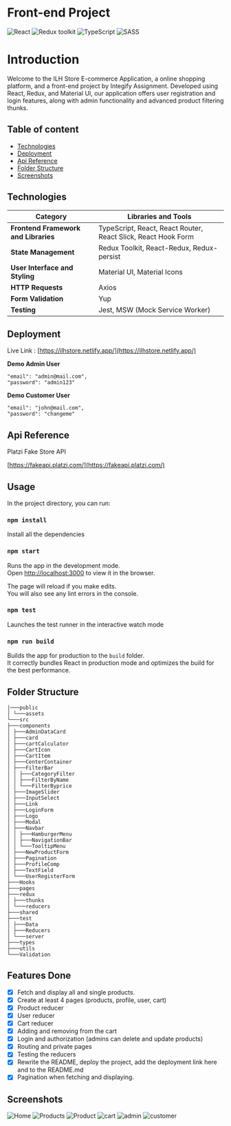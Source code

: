 # Front-end Project

![React](https://img.shields.io/badge/React-v.18-blue)
![Redux toolkit](https://img.shields.io/badge/RTK-v.1-purple)
![TypeScript](https://img.shields.io/badge/TypeScript-v.4-green)
![SASS](https://img.shields.io/badge/SASS-v.1-hotpink)

# Introduction

Welcome to the ILH Store E-commerce Application, a online shopping platform, and a front-end project by Integify Assignment. Developed using React, Redux, and Material UI, our application offers user registration and login features, along with admin functionality and advanced product filtering thunks.

## Table of content

- [Technologies](#technologies)
- [Deployment](#deployment)
- [Api Reference](#api-reference)
- [Folder Structure](#folder-structure)
- [Screenshots](#screenshots)

## Technologies

| **Category**                         | **Libraries and Tools**                                       |
| ------------------------------------ | ------------------------------------------------------------- |
| **Frontend Framework and Libraries** | TypeScript, React, React Router, React Slick, React Hook Form |
| **State Management**                 | Redux Toolkit, React-Redux, Redux-persist                     |
| **User Interface and Styling**       | Material UI, Material Icons                                   |
| **HTTP Requests**                    | Axios                                                         |
| **Form Validation**                  | Yup                                                           |
| **Testing**                          | Jest, MSW (Mock Service Worker)                               |

## Deployment

Live Link : [https://ilhstore.netlify.app/](https://ilhstore.netlify.app/)

**Demo Admin User**

```
"email": "admin@mail.com",
"password": "admin123"

```

**Demo Customer User**

```
"email": "john@mail.com",
"password": "changeme"

```

## Api Reference

Platzi Fake Store API

[https://fakeapi.platzi.com/](https://fakeapi.platzi.com/)

## Usage

In the project directory, you can run:

### `npm install`

Install all the dependencies

### `npm start`

Runs the app in the development mode.\
Open [http://localhost:3000](http://localhost:3000) to view it in the browser.

The page will reload if you make edits.\
You will also see any lint errors in the console.

### `npm test`

Launches the test runner in the interactive watch mode

### `npm run build`

Builds the app for production to the `build` folder.\
It correctly bundles React in production mode and optimizes the build for the best performance.

## Folder Structure

```
|───public
│ └───assets
└───src
├───components
│ ├───AdminDataCard
│ ├───card
│ ├───cartCalculator
│ ├───CartIcon
│ ├───CartItem
│ ├───CenterContainer
│ ├───FilterBar
│ │ ├───CategoryFilter
│ │ ├───FilterByName
│ │ └───FilterByprice
│ ├───ImageSlider
│ ├───InputSelect
│ ├───Link
│ ├───LoginForm
│ ├───Logo
│ ├───Modal
│ ├───Navbar
│ │ ├───HamburgerMenu
│ │ ├───NavigationBar
│ │ └───TooltipMenu
│ ├───NewProductForm
│ ├───Pagination
│ ├───ProfileComp
│ ├───TextField
│ └───UserRegisterForm
├───Hooks
├───pages
├───redux
│ ├───thunks
│ └───reducers
├───shared
├───test
│ ├───Data
│ ├───Reducers
│ └───server
├───types
├───utils
└───Validation
```

## Features Done

- [x] Fetch and display all and single products.
- [x] Create at least 4 pages (products, profile, user, cart)
- [x] Product reducer
- [x] User reducer
- [x] Cart reducer
- [x] Adding and removing from the cart
- [x] Login and authorization (admins can delete and update products)
- [x] Routing and private pages
- [x] Testing the reducers
- [x] Rewrite the README, deploy the project, add the deployment link here and to the README.md
- [x] Pagination when fetching and displaying.

## Screenshots

![Home](public/projectImages/home.png)
![Products](public/projectImages/products.png)
![Product](public/projectImages/product.png)
![cart](public/projectImages/cart.png)
![admin](public/projectImages/admin.png)
![customer](public/projectImages/customer.png)
